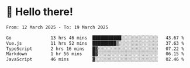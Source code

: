 # 👋 Hello there!

<!--START_SECTION:waka-->

```txt
From: 12 March 2025 - To: 19 March 2025

Go               13 hrs 46 mins  ███████████░░░░░░░░░░░░░░   43.67 %
Vue.js           11 hrs 52 mins  █████████▒░░░░░░░░░░░░░░░   37.63 %
TypeScript       2 hrs 16 mins   █▓░░░░░░░░░░░░░░░░░░░░░░░   07.22 %
Markdown         1 hr 56 mins    █▓░░░░░░░░░░░░░░░░░░░░░░░   06.15 %
JavaScript       46 mins         ▓░░░░░░░░░░░░░░░░░░░░░░░░   02.46 %
```

<!--END_SECTION:waka-->
